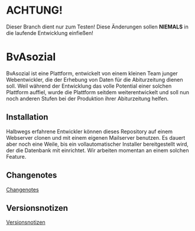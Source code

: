 # ACHTUNG!

Dieser Branch dient nur zum Testen! Diese Änderungen sollen **NIEMALS** in die laufende
Entwicklung einfießen!

# BvAsozial
BvAsozial ist eine Plattform, entwickelt von einem kleinen Team junger Webentwickler, die der Erhebung von Daten für die Abiturzeitung dienen soll. 
Weil während der Entwicklung das volle Potential einer solchen Plattform auffiel, wurde die Plattform seitdem weiterentwickelt und soll nun noch anderen Stufen bei der Produktion ihrer Abiturzeitung helfen.

## Installation
Halbwegs erfahrene Entwickler können dieses Repository auf einem Webserver clonen und mit einem eigenen Mailserver benutzen.
Es dauert aber noch eine Weile, bis ein vollautomatischer Installer bereitgestellt wird, der die Datenbank mit einrichtet. Wir arbeiten momentan an einem solchen Feature.

## Changenotes

[Changenotes](changenotes.md)

## Versionsnotizen

[Versionsnotizen](version-notes.md)
